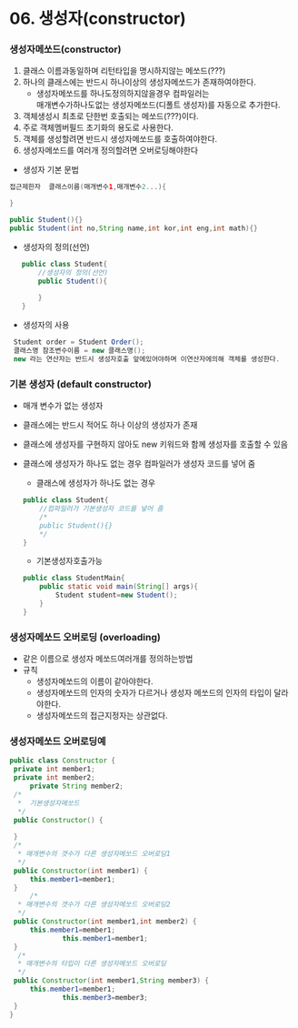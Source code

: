 # 06. 생성자(constructor)

### 생성자메쏘드(constructor) 
 1. 클래스 이름과동일하며 리턴타입을 명시하지않는 메쏘드(???)
 2. 하나의 클래스에는 반드시 하나이상의 생성자메쏘드가 존재하여야한다.
    - 생성자메쏘드를 하나도정의하지않을경우 컴파일러는 <br>
      매개변수가하나도없는 생성자메쏘드(디폴트 생성자)를 자동으로 추가한다.    
 4. 객체생성시 최초로 단한번 호출되는 메쏘드(???)이다.
 5. 주로 객체멤버필드 초기화의 용도로 사용한다.
 6. 객체를 생성할려면 반드시 생성자메쏘드를 호출하여야한다.
 7. 생성자메쏘드를 여러개 정의할려면 오버로딩해야한다

- 생성자 기본 문법

```java
접근제한자  클래스이름(매개변수1,매개변수2...){

}

public Student(){}
public Student(int no,String name,int kor,int eng,int math){}
```
- 생성자의 정의(선언)
 ```java
	public class Student{
		//생성자의 정의(선언)
		public Student(){
		
		}
	}
 ```		 	
  - 생성자의 사용
    
   ```java
	Student order = Student Order(); 
	클래스명 참조변수이름 = new 클래스명();
	new 라는 연산자는 반드시 생성자호출 앞에있어야하며 이연산자에의해 객체를 생성한다.
   ```

### 기본 생성자 (default constructor)
- 매개 변수가 없는 생성자
- 클래스에는 반드시 적어도 하나 이상의 생성자가 존재
- 클래스에 생성자를 구현하지 않아도 new 키워드와 함께 생성자를 호출할 수 있음
- 클래스에 생성자가 하나도 없는 경우 컴파일러가 생성자 코드를 넣어 줌
  
    - 클래스에 생성자가 하나도 없는 경우
    ```java
	public class Student{
		//컴파일러가 기본생성자 코드를 넣어 줌
		/*
		public Student(){}
		*/
	}
    ```
    - 기본생성자호출가능	
    ```java
    public class StudentMain{
    	public static void main(String[] args){
            Student student=new Student();
        }
    }
    ```
    
### 생성자메쏘드 오버로딩 (overloading)
  - 같은 이름으로 생성자 메쏘드여러개를 정의하는방법
  - 규칙
     + 생성자메쏘드의 이름이 같아야한다.
     + 생성자메쏘드의 인자의 숫자가 다르거나 생성자 메쏘드의 인자의 타입이 달라야한다.
     + 생성자메쏘드의 접근지정자는 상관없다.

 ### 생성자메쏘드 오버로딩예
   
   ```java
public class Constructor {
	private int member1;
	private int member2;
        private String member2;
	/*
	 *  기본생성자메쏘드
	 */
	public Constructor() {
			
	}
	/*
	 * 매개변수의 갯수가 다른 생성자메쏘드 오버로딩1
	 */
	public Constructor(int member1) {
		this.member1=member1;
	}
        /*
	 * 매개변수의 갯수가 다른 생성자메쏘드 오버로딩2
	 */
	public Constructor(int member1,int member2) {
		this.member1=member1;
                this.member1=member1;
	}
	 /*
	 * 매개변수의 타입이 다른 생성자메쏘드 오버로딩
	 */
	public Constructor(int member1,String member3) {
		this.member1=member1;
                this.member3=member3;
	}
}
   ```
